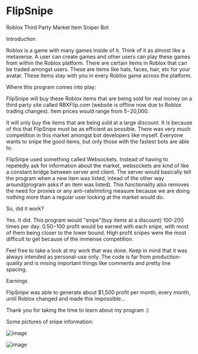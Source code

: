 # FlipSnipe
Roblox Third Party Market Item Sniper Bot

Introduction 

Roblox is a game with many games inside of it. Think of it as almost like a metaverse. A user can create games and other users can play these games from within the Roblox platform. There are certain items in Roblox that can be traded amongst users. These are items like hats, faces, hair, etc for your avatar. These items stay with you in every Roblox game across the platform.

Where this program comes into play:

FlipSnipe will buy these Roblox items that are being sold for real money on a third party site called RBXFlip.com (website is offline now due to Roblox trading changes). Item prices would range from $5-$20,000.

It will only buy the items that are being sold at a large discount. It is because of this that FlipSnipe must be as efficient as possible. There was very much competition in this market amongst bot developers like myself. Everyone wants to snipe the good items, but only those with the fastest bots are able to.

FlipSnipe used something called Websockets. Instead of having to repetedly ask for information about the market, websockets are kind of like a constant bridge between server and client. The server would basically tell the program when a new item was listed, intead of the other way around(program asks if an item was listed). This functionality also removes the need for proxies or any anti-ratelimiting measure because we are doing nothing more than a regular user looking at the market would do.

So, did it work?

Yes. It did. This program would "snipe"(buy items at a discount) 100-200 times per day. $0.50-$100 profit would be earned with each snipe, with most of them being closer to the lower bound. High profit snipes were the most difficult to get because of the immense competition.

Feel free to take a look at my work that was done. Keep in mind that it was always intended as personal-use only. The code is far from production-quality and is mising important things like comments and pretty line spacing.

Earnings

FlipSnipe was able to generate about $1,500 profit per month, every month, until Roblox changed and made this impossible...


Thank you for taking the time to learn about my program :)

Some pictures of snipe information:

![image](https://github.com/DrewStewart7/FlipSnipe/assets/114938193/4a4ce005-e4eb-4a1a-96cb-410df2070789)

![image](https://github.com/DrewStewart7/FlipSnipe/assets/114938193/bec14c72-e49d-4bfc-8fcd-1b5e7b6b9e8a)

